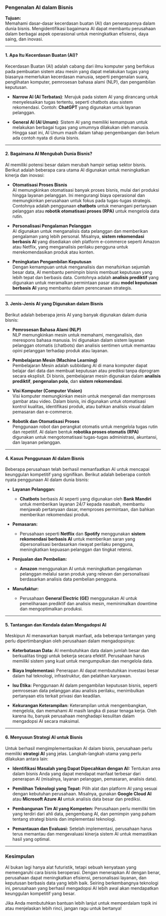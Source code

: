 ### **Pengenalan AI dalam Bisnis**

**Tujuan:**  
Memahami dasar-dasar kecerdasan buatan (AI) dan penerapannya dalam dunia bisnis. Mengidentifikasi bagaimana AI dapat membantu perusahaan dalam berbagai aspek operasional untuk meningkatkan efisiensi, daya saing, dan inovasi.

---

#### **1. Apa Itu Kecerdasan Buatan (AI)?**

Kecerdasan Buatan (AI) adalah cabang dari ilmu komputer yang berfokus pada pembuatan sistem atau mesin yang dapat melakukan tugas yang biasanya memerlukan kecerdasan manusia, seperti pengenalan suara, penglihatan komputer, pemrosesan bahasa alami (NLP), dan pengambilan keputusan.

- **Narrow AI (AI Terbatas)**: Merujuk pada sistem AI yang dirancang untuk menyelesaikan tugas tertentu, seperti chatbots atau sistem rekomendasi. Contoh: **ChatGPT** yang digunakan untuk layanan pelanggan.
  
- **General AI (AI Umum)**: Sistem AI yang memiliki kemampuan untuk melakukan berbagai tugas yang umumnya dilakukan oleh manusia. Hingga saat ini, AI Umum masih dalam tahap pengembangan dan belum ada contoh nyata di dunia bisnis.

---

#### **2. Bagaimana AI Mengubah Dunia Bisnis?**

AI memiliki potensi besar dalam merubah hampir setiap sektor bisnis. Berikut adalah beberapa cara utama AI digunakan untuk meningkatkan kinerja dan inovasi:

- **Otomatisasi Proses Bisnis**  
  AI memungkinkan otomatisasi banyak proses bisnis, mulai dari produksi hingga layanan pelanggan. Ini mengurangi biaya operasional dan memungkinkan perusahaan untuk fokus pada tugas-tugas strategis. Contohnya adalah penggunaan **chatbots** untuk menangani pertanyaan pelanggan atau **robotik otomatisasi proses (RPA)** untuk mengelola data rutin.

- **Personalisasi Pengalaman Pelanggan**  
  AI digunakan untuk menganalisis data pelanggan dan memberikan pengalaman yang lebih personal. Misalnya, **sistem rekomendasi berbasis AI** yang disediakan oleh platform e-commerce seperti Amazon atau Netflix, yang menganalisis perilaku pengguna untuk merekomendasikan produk atau konten.

- **Peningkatan Pengambilan Keputusan**  
  Dengan kemampuan untuk menganalisis dan menafsirkan sejumlah besar data, AI membantu pemimpin bisnis membuat keputusan yang lebih tepat dan berbasis data. Contohnya adalah **analisis prediktif** yang digunakan untuk meramalkan permintaan pasar atau **model keputusan berbasis AI** yang membantu dalam perencanaan strategis.

---

#### **3. Jenis-Jenis AI yang Digunakan dalam Bisnis**

Berikut adalah beberapa jenis AI yang banyak digunakan dalam dunia bisnis:

- **Pemrosesan Bahasa Alami (NLP)**  
  NLP memungkinkan mesin untuk memahami, menganalisis, dan merespons bahasa manusia. Ini digunakan dalam sistem layanan pelanggan otomatis (chatbots) dan analisis sentimen untuk memantau opini pelanggan terhadap produk atau layanan.

- **Pembelajaran Mesin (Machine Learning)**  
  Pembelajaran Mesin adalah subbidang AI di mana komputer dapat belajar dari data dan membuat keputusan atau prediksi tanpa diprogram secara eksplisit. Di bisnis, pembelajaran mesin digunakan dalam **analisis prediktif**, **pengenalan pola**, dan **sistem rekomendasi**.

- **Visi Komputer (Computer Vision)**  
  Visi komputer memungkinkan mesin untuk mengenali dan memproses gambar atau video. Dalam bisnis, ini digunakan untuk otomatisasi kontrol kualitas, identifikasi produk, atau bahkan analisis visual dalam pemasaran dan e-commerce.

- **Robotik dan Otomatisasi Proses**  
  Penggunaan robot dan perangkat otomatis untuk mengelola tugas rutin dan repetitif. AI dalam bentuk **robotika proses otomatis (RPA)** digunakan untuk mengotomatisasi tugas-tugas administrasi, akuntansi, dan layanan pelanggan.

---

#### **4. Kasus Penggunaan AI dalam Bisnis**

Beberapa perusahaan telah berhasil memanfaatkan AI untuk mencapai keunggulan kompetitif yang signifikan. Berikut adalah beberapa contoh nyata penggunaan AI dalam dunia bisnis:

- **Layanan Pelanggan:**
  - **Chatbots** berbasis AI seperti yang digunakan oleh **Bank Mandiri** untuk memberikan layanan 24/7 kepada nasabah, membantu menjawab pertanyaan dasar, memproses permintaan, dan bahkan memberikan rekomendasi produk.
  
- **Pemasaran:**
  - Perusahaan seperti **Netflix** dan **Spotify** menggunakan **sistem rekomendasi berbasis AI** untuk memberikan saran yang dipersonalisasi berdasarkan riwayat perilaku pengguna, meningkatkan kepuasan pelanggan dan tingkat retensi.
  
- **Penjualan dan Pembelian:**
  - **Amazon** menggunakan AI untuk meningkatkan pengalaman pelanggan melalui saran produk yang relevan dan personalisasi berdasarkan analisis data pembelian pengguna.
  
- **Manufaktur:**
  - Perusahaan **General Electric (GE)** menggunakan AI untuk pemeliharaan prediktif dan analisis mesin, meminimalkan downtime dan mengoptimalkan produksi.

---

#### **5. Tantangan dan Kendala dalam Mengadopsi AI**

Meskipun AI menawarkan banyak manfaat, ada beberapa tantangan yang perlu dipertimbangkan oleh perusahaan dalam mengadopsinya:

- **Keterbatasan Data:** AI membutuhkan data dalam jumlah besar dan berkualitas tinggi untuk bekerja secara efektif. Perusahaan harus memiliki sistem yang kuat untuk mengumpulkan dan mengelola data.
  
- **Biaya Implementasi:** Penerapan AI dapat membutuhkan investasi besar dalam hal teknologi, infrastruktur, dan pelatihan karyawan.
  
- **Isu Etika:** Penggunaan AI dalam pengambilan keputusan bisnis, seperti pemrosesan data pelanggan atau analisis perilaku, menimbulkan pertanyaan etis terkait privasi dan keadilan.

- **Kekurangan Keterampilan:** Keterampilan untuk mengembangkan, mengelola, dan memahami AI masih langka di pasar tenaga kerja. Oleh karena itu, banyak perusahaan menghadapi kesulitan dalam mengadopsi AI secara maksimal.

---

#### **6. Menyusun Strategi AI untuk Bisnis**

Untuk berhasil mengimplementasikan AI dalam bisnis, perusahaan perlu memiliki **strategi AI** yang jelas. Langkah-langkah utama yang perlu dilakukan antara lain:

- **Identifikasi Masalah yang Dapat Dipecahkan dengan AI:** Tentukan area dalam bisnis Anda yang dapat mendapat manfaat terbesar dari penerapan AI (misalnya, layanan pelanggan, pemasaran, analisis data).
  
- **Pemilihan Teknologi yang Tepat:** Pilih alat dan platform AI yang sesuai dengan kebutuhan perusahaan. Misalnya, gunakan **Google Cloud AI** atau **Microsoft Azure AI** untuk analisis data besar dan prediksi.
  
- **Pembangunan Tim AI yang Kompeten:** Perusahaan perlu memiliki tim yang terdiri dari ahli data, pengembang AI, dan pemimpin yang paham tentang strategi bisnis dan implementasi teknologi.
  
- **Pemantauan dan Evaluasi:** Setelah implementasi, perusahaan harus terus memantau dan mengevaluasi kinerja sistem AI untuk memastikan hasil yang optimal.

---

### **Kesimpulan**

AI bukan lagi hanya alat futuristik, tetapi sebuah kenyataan yang memengaruhi cara bisnis beroperasi. Dengan menerapkan AI dengan benar, perusahaan dapat meningkatkan efisiensi, personalisasi layanan, dan keputusan berbasis data yang lebih baik. Seiring berkembangnya teknologi ini, perusahaan yang berhasil mengadopsi AI lebih awal akan mendapatkan keunggulan kompetitif yang besar.

Jika Anda membutuhkan bantuan lebih lanjut untuk memperdalam topik ini atau menjelaskan lebih rinci, jangan ragu untuk bertanya!